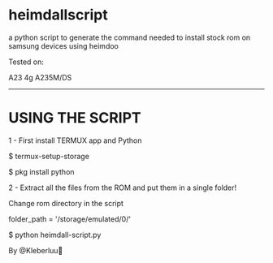 # heimdallscript

a python script to generate the command needed to install stock rom on samsung devices using heimdoo

Tested on:

A23 4g A235M/DS

______________________________

# USING THE SCRIPT

1 - First install TERMUX app and Python

$ termux-setup-storage

$ pkg install python


2 - Extract all the files from the ROM and put them in a single folder!


Change rom directory in the script

folder_path = '/storage/emulated/0/'


$ python heimdall-script.py

By @Kleberluu💚

